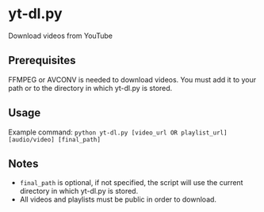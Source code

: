 # yt-dl.py
Download videos from YouTube

## Prerequisites

FFMPEG or AVCONV is needed to download videos. You must add it to your path or to the directory in which yt-dl.py is stored.

## Usage

Example command: `python yt-dl.py [video_url OR playlist_url] [audio/video] [final_path]`

## Notes

- `final_path` is optional, if not specified, the script will use the current directory in which yt-dl.py is stored. <br>
- All videos and playlists must be public in order to download.

